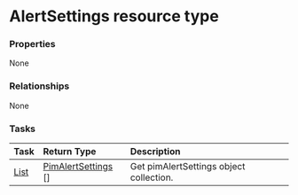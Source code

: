 # AlertSettings resource type



### Properties
None

### Relationships
None


### Tasks

| Task		   | Return Type	|Description|
|:---------------|:--------|:----------|
|[List](../api/pimalertsettings_list.md) | [PimAlertSettings](pimalertsettings.md) [] |Get pimAlertSettings object collection. |

<!-- uuid: 6fde1cfa-7af3-40ac-88b4-686222fcf18d
2015-10-09 18:34:12 UTC -->
